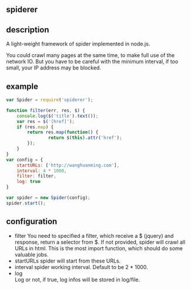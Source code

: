 spiderer
----
## description
A light-weight framework of spider implemented in node.js.

You could crawl many pages at the same time, to make full use of the network IO. But you have to be careful with the minimum interval, if too small, your IP address may be blocked.

## example
```javascript
var Spider = require('spiderer');

function filter(err, res, $) {
	console.log($('title').text());
	var res = $('[href]');
	if (res.map) {
		return res.map(function() {
				return $(this).attr('href');
		});
	}
}
var config = {
	startURLs: ['http://wanghuanming.com'],
	interval: 4 * 1000,
	filter: filter,
	log: true
}

var spider = new Spider(config);
spider.start();
```

## configuration
- filter
	You need to specified a filter, which receive a $ (jquery) and response, return a selector from $. If not provided, spider will crawl all URLs in html. This is the most import function, which should do some valuable jobs.
- startURLs
	spider will start from these URLs.
- interval
	spider working interval. Default to be 2 * 1000.
- log	
	Log or not, if true, log infos will be stored in log/file.
